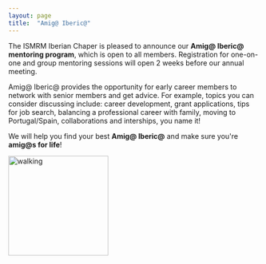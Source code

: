 ```yaml
---
layout: page
title:  "Amig@ Iberic@"
---
```


The ISMRM Iberian Chaper is pleased to announce our **Amig@ Iberic@ mentoring program**, which is open to all members. Registration for one-on-one and group mentoring sessions will open 2 weeks before our annual meeting.  

Amig@ Iberic@ provides the opportunity for early career members to network with senior members and get advice. For example, topics you can consider discussing include: career development, grant applications, tips for job search, balancing a professional career with family, moving to Portugal/Spain, collaborations and interships, you name it!  

We will help you find your best **Amig@ Iberic@** and make sure you're **amig@s for life**!

<img src="{{ site.baseurl }}/assets/images/amigo_iberico.png" alt="walking" style="width:200px;"/>
